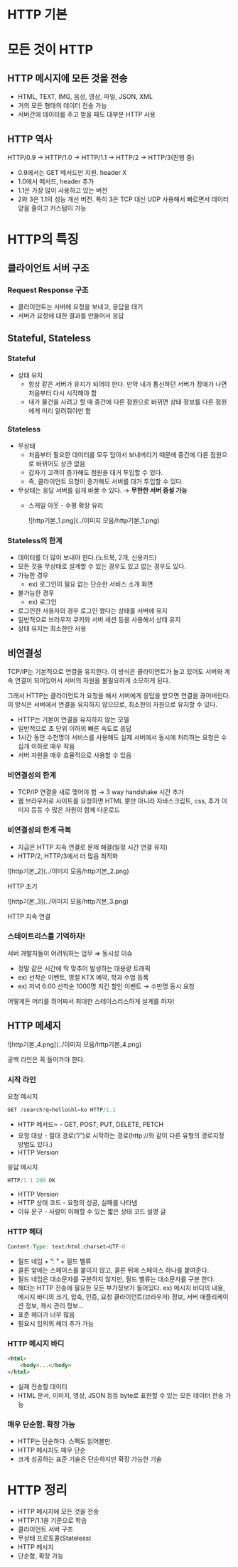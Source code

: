 # HTTP 기본

# 모든 것이 HTTP

## HTTP 메시지에 모든 것을 전송

- HTML, TEXT, IMG, 음성, 영상, 파일, JSON, XML
- 거의 모든 형태의 데이터 전송 가능
- 서버간에 데이터를 주고 받을 때도 대부분 HTTP 사용

## HTTP 역사

HTTP/0.9 → HTTP/1.0 → HTTP/1.1 → HTTP/2 → HTTP/3(진행 중)

- 0.9에서는 GET 메서드만 지원. header X
- 1.0에서 메서드, header 추가
- 1.1은 가장 많이 사용하고 있는 버전
- 2와 3은 1.1의 성능 개선 버전. 특히 3은 TCP 대신 UDP 사용해서 빠르면서 데이터 양을 줄이고 커스텀이 가능

# HTTP의 특징

## 클라이언트 서버 구조

### Request Response 구조

- 클라이언트는 서버에 요청을 보내고, 응답을 대기
- 서버가 요청에 대한 결과를 만들어서 응답

## Stateful,  Stateless

### Stateful

- 상태 유지
    - 항상 같은 서버가 유지가 되어야 한다. 만약 내가 통신하던 서버가 장애가 나면 처음부터 다시 시작해야 함
    - 내가 물건을 사려고 할 때 중간에 다른 점원으로 바뀌면 상태 정보를 다른 점원에게 미리 알려줘야만 함

### Stateless

- 무상태
    - 처음부터 필요한 데이터를 모두 담아서 보내버리기 때문에 중간에 다른 점원으로 바뀌어도 상관 없음
    - 갑자기 고객이 증가해도 점원을 대거 투입할 수 있다.
    - 즉, 클라이언트 요청이 증가해도 서버를 대거 투입할 수 있다.
- 무상태는 응답 서버를 쉽게 바꿀 수 있다. → **무한한 서버 증설 가능**
    - 스케일 아웃 - 수평 확장 유리

      ![http기본_1.png](../이미지 모음/http기본_1.png)


### Stateless의 한계

- 데이터를 더 많이 보내야 한다.(노트북, 2개, 신용카드)
- 모든 것을 무상태로 설계할 수 있는 경우도 있고 없는 경우도 있다.
- 가능한 경우
    - ex) 로그인이 필요 없는 단순한 서비스 소개 화면
- 불가능한 경우
    - ex) 로그인
- 로그인한 사용자의 경우 로그인 했다는 상태를 서버에 유지
- 일반적으로 브라우저 쿠키와 서버 세션 등을 사용해서 상태 유지
- 상태 유지는 최소한만 사용

## 비연결성

TCP/IP는 기본적으로 연결을 유지한다.
이 방식은 클라이언트가 놀고 있어도 서버와 계속 연결이 되어있어서 서버의 자원을 불필요하게 소모하게 된다.

그래서 HTTP는 클라이언트가 요청을 해서 서버에게 응답을 받으면 연결을 끊어버린다.
이 방식은 서버에서 연결을 유지하지 않으므로, 최소한의 자원으로 유지할 수 있다.

- HTTP는 기본이 연결을 유지하지 않는 모델
- 일반적으로 초 단위 이하의 빠른 속도로 응답
- 1시간 동안 수천명이 서비스를 사용해도 실제 서버에서 동시에 처리하는 요청은 수십개 이하로 매우 작음
- 서버 자원을 매우 효율적으로 사용할 수 있음

### 비연결성의 한계

- TCP/IP 연결을 새로 맺어야 함 → 3 way handshake 시간 추가
- 웹 브라우저로 사이트를 요청하면 HTML 뿐만 아니라 자바스크립트, css, 추가 이미지 등등 수 많은 자원이 함께 다운로드

### 비연결성의 한계 극복

- 지금은 HTTP 지속 연결로 문제 해결(일정 시간 연결 유지)
- HTTP/2, HTTP/3에서 더 많음 최적화

![http기본_2](../이미지 모음/http기본_2.png)

HTTP 초기

![http기본_3](../이미지 모음/http기본_3.png)

HTTP 지속 연결

### 스테이트리스를 기억하자!

서버 개발자들이 어려워하는 업무 ⇒ 동시성 이슈

- 정말 같은 시간에 딱 맞추어 발생하는 대용량 트래픽
- ex) 선착순 이벤트, 명절 KTX 예약, 학과 수업 등록
- ex) 저녁 6:00 선착순 1000명 치킨 할인 이벤트 → 수만명 동시 요청

어떻게든 머리를 쥐어짜서 최대한 스테이스리스하게 설계를 하자!

## HTTP 메세지

![http기본_4.png](../이미지 모음/http기본_4.png)

공백 라인은 꼭 들어가야 한다.

### 시작 라인

요청 메시지

```java
GET /search?q=hello&hl=ko HTTP/1.1
```

- HTTP 메서드⭐ - GET, POST, PUT, DELETE, PETCH
- 요청 대상 - 절대 경로(”/”)로 시작하는 경로(http://와 같이 다른 유형의 경로지정 방법도 있다.)
- HTTP Version

응답 메시지

```java
HTTP/1.1 200 OK
```

- HTTP Version
- HTTP 상태 코드 - 요청의 성공, 실패를 나타냄
- 이유 문구 - 사람이 이해할 수 있는 짧은 상태 코드 설명 글

### HTTP 헤더

```java
Content-Type: text/html;charset=UTF-8
```

- 필드 네임 + ”: ” + 필드 벨류
- 콜론 앞에는 스페이스를 붙이지 않고, 콜론 뒤에 스페이스 하나를 붙여준다.
- 필드 네임은 대소문자를 구분하지 않지만, 필드 벨류는 대소문자를 구분 한다.
- 헤더는 HTTP 전송에 필요한 모든 부가정보가 들어있다.
  ex) 메시지 바디의 내용, 메시지 바디의 크기, 압축, 인증, 요청 클라이언트(브라우저) 정보, 서버 애플리케이션 정보, 캐시 관리 정보…
- 표준 헤더가 너무 많음
- 필요시 임의의 헤더 추가 가능

### HTTP 메시지 바디

```html
<html>
	<body>...</body>
</html>
```

- 실제 전송할 데이터
- HTML 문서, 이미지, 영상, JSON 등등 byte로 표현할 수 있는 모든 데이터 전송 가능

### 매우 단순함. 확장 가능

- HTTP는 단순하다. 스펙도 읽어볼만.
- HTTP 메시지도 매우 단순
- 크게 성공하는 표준 기술은 단순하지만 확장 가능한 기술

# HTTP 정리

- HTTP 메시지에 모든 것을 전송
- HTTP/1.1을 기준으로 학습
- 클라이언트 서버 구조
- 무상태 프로토콜(Stateless)
- HTTP 메시지
- 단순함, 확장 가능